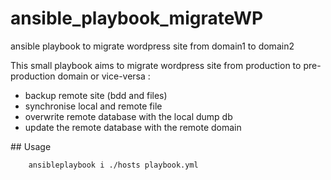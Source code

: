 # ansible_playbook_migrateWP
ansible playbook to migrate wordpress site from domain1 to domain2

This small playbook aims to migrate wordpress site from production to pre-production domain or vice-versa : 
* backup remote site (bdd and files)
* synchronise local and remote file 
* overwrite remote database with the local dump db
* update the remote database with the remote domain

## Usage
```
    ansible­playbook ­i ./hosts playbook.yml
```
